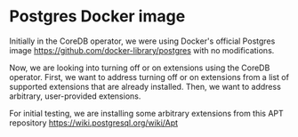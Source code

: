 # Postgres Docker image

Initially in the CoreDB operator, we were using Docker's official Postgres image https://github.com/docker-library/postgres with no modifications.

Now, we are looking into turning off or on extensions using the CoreDB operator. First, we want to address turning off or on extensions from a list of supported extensions that are already installed. Then, we want to address arbitrary, user-provided extensions.

For initial testing, we are installing some arbitrary extensions from this APT repository https://wiki.postgresql.org/wiki/Apt
